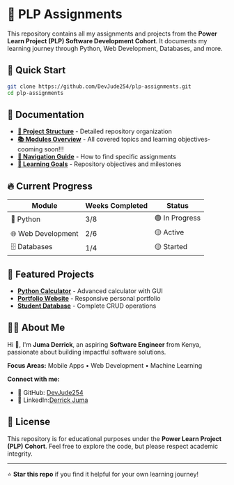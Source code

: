 # 📘 PLP Assignments

This repository contains all my assignments and projects from the **Power Learn Project (PLP) Software Development Cohort**. It documents my learning journey through Python, Web Development, Databases, and more.

## 🚀 Quick Start

```bash
git clone https://github.com/DevJude254/plp-assignments.git
cd plp-assignments
```

## 📖 Documentation

- **[📂 Project Structure](docs/PROJECT_STRUCTURE.md)** - Detailed repository organization
- **[📚 Modules Overview](docs/MODULES.md)** - All covered topics and learning objectives-cooming soon!!!
- **[🔗 Navigation Guide](docs/NAVIGATION.md)** - How to find specific assignments
- **[🎯 Learning Goals](docs/GOALS.md)** - Repository objectives and milestones

## 🔥 Current Progress

| Module | Weeks Completed | Status |
|--------|----------------|--------|
| 🐍 Python | 3/8 | 🟢 In Progress |
| 🌐 Web Development | 2/6 | 🟡 Active |
| 🗄️ Databases | 1/4 | 🟡 Started |

## 🌟 Featured Projects

- [**Python Calculator**](python/week3/calculator.py) - Advanced calculator with GUI
- [**Portfolio Website**](https://github.com/DevJude254/portfolio_hackathon) - Responsive personal portfolio
- [**Student Database**](databases/week1/student_management.sql) - Complete CRUD operations

## 🙋‍♂️ About Me

Hi 👋, I'm **Juma Derrick**, an aspiring **Software Engineer** from Kenya, passionate about building impactful software solutions.

**Focus Areas:** Mobile Apps • Web Development • Machine Learning

**Connect with me:**
- 🔗 GitHub: [DevJude254](https://github.com/DevJude254)
- 💼 LinkedIn:[Derrick Juma](https://www.linkedin.com/in/derrick-juma-840529311/)

## 📜 License

This repository is for educational purposes under the **Power Learn Project (PLP) Cohort**.
Feel free to explore the code, but please respect academic integrity.

---
⭐ **Star this repo** if you find it helpful for your own learning journey!